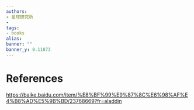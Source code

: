 ```yaml
---
authors:
- 星球研究所
- 
tags:
- books 
alias:
banner: ""
banner_y: 0.11873
---
```






# References 
https://baike.baidu.com/item/%E8%BF%99%E9%87%8C%E6%98%AF%E4%B8%AD%E5%9B%BD/23768669?fr=aladdin